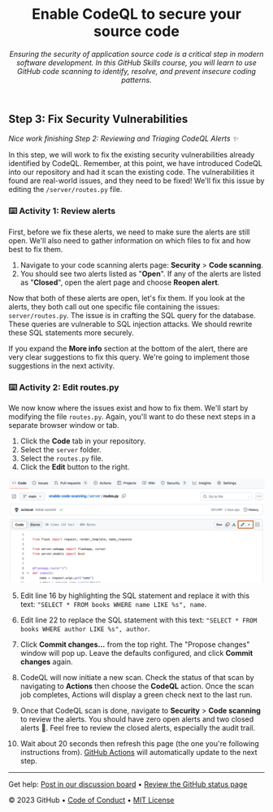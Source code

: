 <header>

<!--
  <<< Author notes: Course header >>>
  Read <https://skills.github.com/quickstart> for more information about how to build courses using this template.
  Include a 1280×640 image, course name in sentence case, and a concise description in emphasis.
  In your repository settings: enable template repository, add your 1280×640 social image, auto delete head branches.
  Next to "About", add description & tags; disable releases, packages, & environments.
  Add your open source license, GitHub uses the MIT license.
-->

# Enable CodeQL to secure your source code

_Ensuring the security of application source code is a critical step in modern software development. In this GitHub Skills course, you will learn to use GitHub code scanning to identify, resolve, and prevent insecure coding patterns._

</header>

<!--
  <<< Author notes: Step 3 >>>
  Start this step by acknowledging the previous step.
  Define terms and link to docs.github.com.
  TBD-step-3-notes.
-->

## Step 3: Fix Security Vulnerabilities

_Nice work finishing Step 2: Reviewing and Triaging CodeQL Alerts :sparkles:_
  
In this step, we will work to fix the existing security vulnerabilities already identified by CodeQL. Remember, at this point, we have introduced CodeQL into our repository and had it scan the existing code. The vulnerabilities it found are real-world issues, and they need to be fixed! We'll fix this issue by editing the `/server/routes.py` file.  

### :keyboard: Activity 1: Review alerts
First, before we fix these alerts, we need to make sure the alerts are still open. We'll also need to gather information on which files to fix and how best to fix them.

1. Navigate to your code scanning alerts page: **Security** > **Code scanning**. 
1. You should see two alerts listed as "**Open**". If any of the alerts are listed as "**Closed**", open the alert page and choose **Reopen alert**.

Now that both of these alerts are open, let's fix them. If you look at the alerts, they both call out one specific file containing the issues: `server/routes.py`. The issue is in crafting the SQL query for the database. These queries are vulnerable to SQL injection attacks. We should rewrite these SQL statements more securely. 
  
If you expand the **More info** section at the bottom of the alert, there are very clear suggestions to fix this query. We're going to implement those suggestions in the next activity.

### :keyboard: Activity 2: Edit routes.py
We now know where the issues exist and how to fix them. We'll start by modifying the file `routes.py`. Again, you'll want to do these next steps in a separate browser window or tab.
  
1. Click the **Code** tab in your repository.
2. Select the `server` folder.
3. Select the `routes.py` file.
4. Click the **Edit** button to the right.
  
  ![edit-button.png](/images/edit-button.png)
  
5. Edit line 16 by highlighting the SQL statement and replace it with this text: `"SELECT * FROM books WHERE name LIKE %s", name`.
  
6. Edit line 22 to replace the SQL statement with this text: `"SELECT * FROM books WHERE author LIKE %s", author`.
  
7. Click **Commit changes...** from the top right. The "Propose changes" window will pop up. Leave the defaults configured, and click **Commit changes** again.
8. CodeQL will now initiate a new scan. Check the status of that scan by navigating to **Actions** then choose the **CodeQL** action. Once the scan job completes, Actions will display a green check next to the last run.
9. Once that CodeQL scan is done, navigate to **Security** > **Code scanning** to review the alerts. You should have zero open alerts and two closed alerts 🎉. Feel free to review the closed alerts, especially the audit trail.  
10. Wait about 20 seconds then refresh this page (the one you're following instructions from). [GitHub Actions](https://docs.github.com/en/actions) will automatically update to the next step.

<footer>

<!--
  <<< Author notes: Footer >>>
  Add a link to get support, GitHub status page, code of conduct, license link.
-->

---

Get help: [Post in our discussion board](https://github.com/orgs/skills/discussions/categories/introduction-to-codeql) &bull; [Review the GitHub status page](https://www.githubstatus.com/)

&copy; 2023 GitHub &bull; [Code of Conduct](https://www.contributor-covenant.org/version/2/1/code_of_conduct/code_of_conduct.md) &bull; [MIT License](https://gh.io/mit)

</footer>
